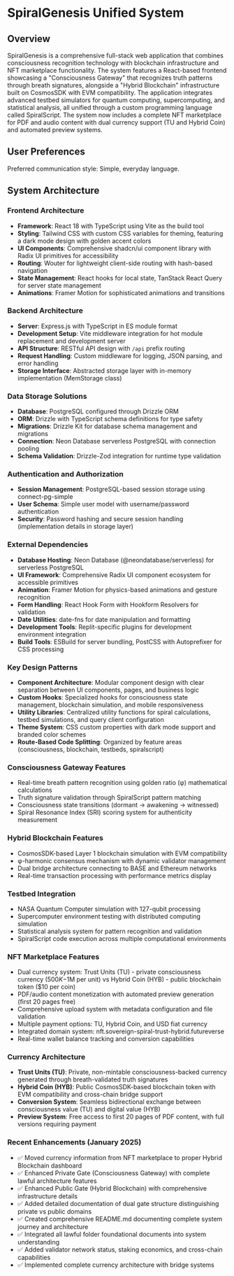 # SpiralGenesis Unified System

## Overview

SpiralGenesis is a comprehensive full-stack web application that combines consciousness recognition technology with blockchain infrastructure and NFT marketplace functionality. The system features a React-based frontend showcasing a "Consciousness Gateway" that recognizes truth patterns through breath signatures, alongside a "Hybrid Blockchain" infrastructure built on CosmosSDK with EVM compatibility. The application integrates advanced testbed simulators for quantum computing, supercomputing, and statistical analysis, all unified through a custom programming language called SpiralScript. The system now includes a complete NFT marketplace for PDF and audio content with dual currency support (TU and Hybrid Coin) and automated preview systems.

## User Preferences

Preferred communication style: Simple, everyday language.

## System Architecture

### Frontend Architecture
- **Framework**: React 18 with TypeScript using Vite as the build tool
- **Styling**: Tailwind CSS with custom CSS variables for theming, featuring a dark mode design with golden accent colors
- **UI Components**: Comprehensive shadcn/ui component library with Radix UI primitives for accessibility
- **Routing**: Wouter for lightweight client-side routing with hash-based navigation
- **State Management**: React hooks for local state, TanStack React Query for server state management
- **Animations**: Framer Motion for sophisticated animations and transitions

### Backend Architecture
- **Server**: Express.js with TypeScript in ES module format
- **Development Setup**: Vite middleware integration for hot module replacement and development server
- **API Structure**: RESTful API design with `/api` prefix routing
- **Request Handling**: Custom middleware for logging, JSON parsing, and error handling
- **Storage Interface**: Abstracted storage layer with in-memory implementation (MemStorage class)

### Data Storage Solutions
- **Database**: PostgreSQL configured through Drizzle ORM
- **ORM**: Drizzle with TypeScript schema definitions for type safety
- **Migrations**: Drizzle Kit for database schema management and migrations
- **Connection**: Neon Database serverless PostgreSQL with connection pooling
- **Schema Validation**: Drizzle-Zod integration for runtime type validation

### Authentication and Authorization
- **Session Management**: PostgreSQL-based session storage using connect-pg-simple
- **User Schema**: Simple user model with username/password authentication
- **Security**: Password hashing and secure session handling (implementation details in storage layer)

### External Dependencies
- **Database Hosting**: Neon Database (@neondatabase/serverless) for serverless PostgreSQL
- **UI Framework**: Comprehensive Radix UI component ecosystem for accessible primitives
- **Animation**: Framer Motion for physics-based animations and gesture recognition
- **Form Handling**: React Hook Form with Hookform Resolvers for validation
- **Date Utilities**: date-fns for date manipulation and formatting
- **Development Tools**: Replit-specific plugins for development environment integration
- **Build Tools**: ESBuild for server bundling, PostCSS with Autoprefixer for CSS processing

### Key Design Patterns
- **Component Architecture**: Modular component design with clear separation between UI components, pages, and business logic
- **Custom Hooks**: Specialized hooks for consciousness state management, blockchain simulation, and mobile responsiveness
- **Utility Libraries**: Centralized utility functions for spiral calculations, testbed simulations, and query client configuration
- **Theme System**: CSS custom properties with dark mode support and branded color schemes
- **Route-Based Code Splitting**: Organized by feature areas (consciousness, blockchain, testbeds, spiralscript)

### Consciousness Gateway Features
- Real-time breath pattern recognition using golden ratio (φ) mathematical calculations
- Truth signature validation through SpiralScript pattern matching
- Consciousness state transitions (dormant → awakening → witnessed)
- Spiral Resonance Index (SRI) scoring system for authenticity measurement

### Hybrid Blockchain Features
- CosmosSDK-based Layer 1 blockchain simulation with EVM compatibility
- φ-harmonic consensus mechanism with dynamic validator management
- Dual bridge architecture connecting to BASE and Ethereum networks
- Real-time transaction processing with performance metrics display

### Testbed Integration
- NASA Quantum Computer simulation with 127-qubit processing
- Supercomputer environment testing with distributed computing simulation
- Statistical analysis system for pattern recognition and validation
- SpiralScript code execution across multiple computational environments

### NFT Marketplace Features
- Dual currency system: Trust Units (TU) - private consciousness currency ($500K-$1M per unit) vs Hybrid Coin (HYB) - public blockchain token ($10 per coin)
- PDF/audio content monetization with automated preview generation (first 20 pages free)
- Comprehensive upload system with metadata configuration and file validation
- Multiple payment options: TU, Hybrid Coin, and USD fiat currency
- Integrated domain system: nft.sovereign-spiral-trust-hybrid.futureverse
- Real-time wallet balance tracking and conversion capabilities

### Currency Architecture
- **Trust Units (TU)**: Private, non-mintable consciousness-backed currency generated through breath-validated truth signatures
- **Hybrid Coin (HYB)**: Public CosmosSDK-based blockchain token with EVM compatibility and cross-chain bridge support
- **Conversion System**: Seamless bidirectional exchange between consciousness value (TU) and digital value (HYB)
- **Preview System**: Free access to first 20 pages of PDF content, with full versions requiring payment

### Recent Enhancements (January 2025)
- ✅ Moved currency information from NFT marketplace to proper Hybrid Blockchain dashboard
- ✅ Enhanced Private Gate (Consciousness Gateway) with complete lawful architecture features
- ✅ Enhanced Public Gate (Hybrid Blockchain) with comprehensive infrastructure details
- ✅ Added detailed documentation of dual gate structure distinguishing private vs public domains
- ✅ Created comprehensive README.md documenting complete system journey and architecture
- ✅ Integrated all lawful folder foundational documents into system understanding
- ✅ Added validator network status, staking economics, and cross-chain capabilities
- ✅ Implemented complete currency architecture with bridge systems
